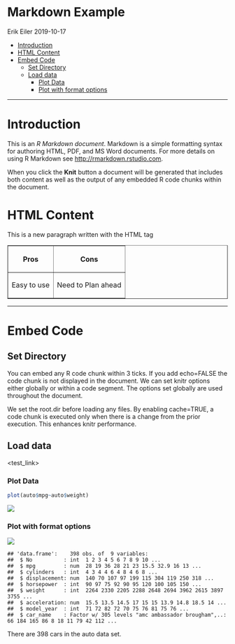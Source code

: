 Markdown Example
================
Erik Eiler
2019-10-17

  - [Introduction](#introduction)
  - [HTML Content](#html-content)
  - [Embed Code](#embed-code)
      - [Set Directory](#set-directory)
      - [Load data](#load-data)
          - [Plot Data](#plot-data)
          - [Plot with format options](#plot-with-format-options)

-----

# Introduction

This is an *R Markdown document*. Markdown is a simple formatting syntax
for authoring HTML, PDF, and MS Word documents. For more details on
using R Markdown see <http://rmarkdown.rstudio.com>.

When you click the **Knit** button a document will be generated that
includes both content as well as the output of any embedded R code
chunks within the document.

# HTML Content

<p>

This is a new paragraph written with the HTML tag

<table border=1>

<th>

Pros

</th>

<th>

Cons

</td>

<tr>

<td>

Easy to use

</td>

<td>

Need to Plan ahead

</td>

<tr>

</table>

<hr/>

# Embed Code

## Set Directory

You can embed any R code chunk within 3 ticks. If you add echo=FALSE the
code chunk is not displayed in the document. We can set knitr options
either globally or within a code segment. The options set globally are
used throughout the document.

We set the root.dir before loading any files. By enabling cache=TRUE, a
code chunk is executed only when there is a change from the prior
execution. This enhances knitr performance.

## Load data

<test_link>

### Plot Data

``` r
plot(auto$mpg~auto$weight)
```

![](knitr_files/figure-gfm/plotData-1.png)<!-- -->

### Plot with format options

![](knitr_files/figure-gfm/plotFormatData-1.png)<!-- -->

    ## 'data.frame':    398 obs. of  9 variables:
    ##  $ No          : int  1 2 3 4 5 6 7 8 9 10 ...
    ##  $ mpg         : num  28 19 36 28 21 23 15.5 32.9 16 13 ...
    ##  $ cylinders   : int  4 3 4 4 6 4 8 4 6 8 ...
    ##  $ displacement: num  140 70 107 97 199 115 304 119 250 318 ...
    ##  $ horsepower  : int  90 97 75 92 90 95 120 100 105 150 ...
    ##  $ weight      : int  2264 2330 2205 2288 2648 2694 3962 2615 3897 3755 ...
    ##  $ acceleration: num  15.5 13.5 14.5 17 15 15 13.9 14.8 18.5 14 ...
    ##  $ model_year  : int  71 72 82 72 70 75 76 81 75 76 ...
    ##  $ car_name    : Factor w/ 305 levels "amc ambassador brougham",..: 66 184 165 86 8 18 11 79 42 112 ...

There are 398 cars in the auto data set.
